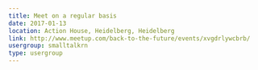 ```yaml
---
title: Meet on a regular basis
date: 2017-01-13
location: Action House, Heidelberg, Heidelberg
link: http://www.meetup.com/back-to-the-future/events/xvgdrlywcbrb/
usergroup: smalltalkrn
type: usergroup
---
```

